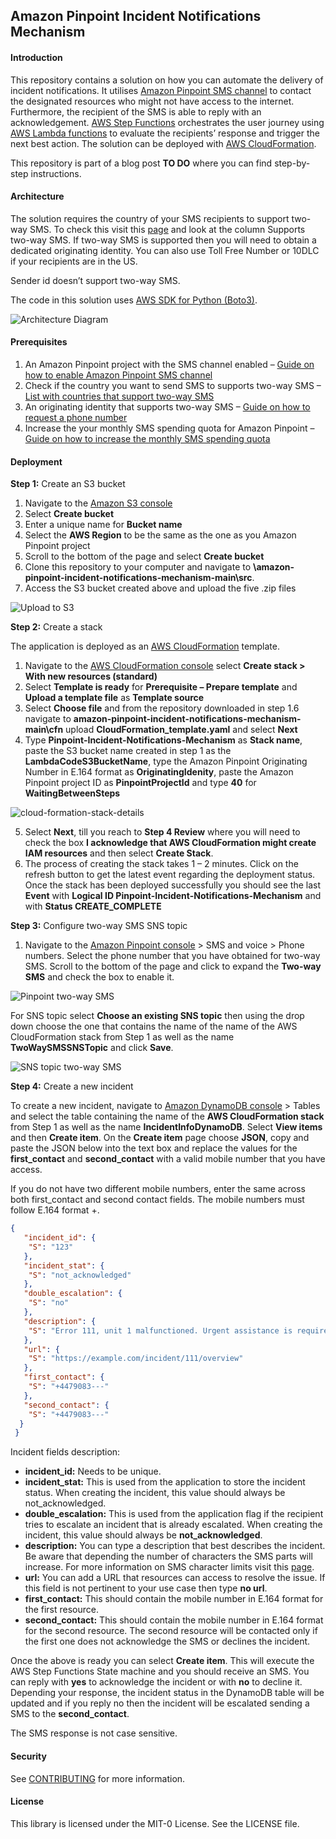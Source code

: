 ## Amazon Pinpoint Incident Notifications Mechanism

#### Introduction

This repository contains a solution on how you can automate the delivery of incident notifications. It utilises [Amazon Pinpoint SMS channel](https://docs.aws.amazon.com/pinpoint/latest/userguide/channels-sms.html) to contact the designated resources who might not have access to the internet. Furthermore, the recipient of the SMS is able to reply with an acknowledgement. [AWS Step Functions](https://aws.amazon.com/step-functions/) orchestrates the user journey using [AWS Lambda functions](https://aws.amazon.com/lambda/) to evaluate the recipients’ response and trigger the next best action. The solution can be deployed with [AWS CloudFormation](https://aws.amazon.com/cloudformation/).

This repository is part of a blog post **TO DO** where you can find step-by-step instructions.

#### Architecture

The solution requires the country of your SMS recipients to support two-way SMS. To check this visit this [page](https://docs.aws.amazon.com/pinpoint/latest/userguide/channels-sms-countries.html) and look at the column Supports two-way SMS.  If two-way SMS is supported then you will need to obtain a dedicated originating identity. You can also use Toll Free Number or 10DLC if your recipients are in the US.

[^note]:
  Sender id doesn’t support two-way SMS.

The code in this solution uses [AWS SDK for Python (Boto3)](https://aws.amazon.com/sdk-for-python/). 

 ![Architecture Diagram](docs/architecture-diagram.PNG)
 
#### Prerequisites

1.	An Amazon Pinpoint project with the SMS channel enabled – [Guide on how to enable Amazon Pinpoint SMS channel](https://docs.aws.amazon.com/pinpoint/latest/userguide/channels-sms-setup.html)
2.	Check if the country you want to send SMS to supports two-way SMS – [List with countries that support two-way SMS](https://docs.aws.amazon.com/pinpoint/latest/userguide/channels-sms-countries.html)
3.	An originating identity that supports two-way SMS – [Guide on how to request a phone number](https://docs.aws.amazon.com/pinpoint/latest/userguide/settings-sms-request-number.html)
4.	Increase the your monthly SMS spending quota for Amazon Pinpoint – [Guide on how to increase the monthly SMS spending quota](https://docs.aws.amazon.com/pinpoint/latest/userguide/channels-sms-awssupport-spend-threshold.html)

#### Deployment

**Step 1:** Create an S3 bucket

1.	Navigate to the [Amazon S3 console](https://s3.console.aws.amazon.com/s3/home)
2.	Select **Create bucket**
3.	Enter a unique name for **Bucket name**
4.	Select the **AWS Region** to be the same as the one as you Amazon Pinpoint project
5.	Scroll to the bottom of the page and select **Create bucket**
6.	Clone this repository to your computer and navigate to  **\amazon-pinpoint-incident-notifications-mechanism-main\src**.  
7.	Access the S3 bucket created above and upload the five .zip files

 ![Upload to S3](docs/upload-to-S3.PNG)

**Step 2:** Create a stack

The application is deployed as an [AWS CloudFormation](https://aws.amazon.com/cloudformation) template.
1.	Navigate to the [AWS CloudFormation console](https://console.aws.amazon.com/cloudformation/home) select **Create stack > With new resources (standard)**
2.	Select **Template is ready** for **Prerequisite – Prepare template** and **Upload a template file** as **Template source**
3.	Select **Choose file** and from the repository downloaded in step 1.6 navigate to **amazon-pinpoint-incident-notifications-mechanism-main\cfn** upload **CloudFormation_template.yaml** and select **Next**
4.	Type **Pinpoint-Incident-Notifications-Mechanism** as **Stack name**, paste the S3 bucket name created in step 1 as the **LambdaCodeS3BucketName**, type the Amazon Pinpoint Originating Number in E.164 format as **OriginatingIdenity**, paste the Amazon Pinpoint project ID as **PinpointProjectId** and type **40** for **WaitingBetweenSteps**

 ![cloud-formation-stack-details](docs/cloud-formation-stack-details.PNG)
 
5.	Select **Next**, till you reach to **Step 4 Review** where you will need to check the box **I acknowledge that AWS CloudFormation might create IAM resources** and then select **Create Stack**. 
6.	The process of creating the stack takes 1 – 2 minutes. Click on the refresh button to get the latest event regarding the deployment status. Once the stack has been deployed successfully you should see the last **Event** with **Logical ID Pinpoint-Incident-Notifications-Mechanism** and with **Status CREATE_COMPLETE**

**Step 3:** Configure two-way SMS SNS topic

1.	Navigate to the [Amazon Pinpoint console](https://console.aws.amazon.com/pinpoint/home) > SMS and voice > Phone numbers. Select the phone number that you have obtained for two-way SMS. Scroll to the bottom of the page and click to expand the **Two-way SMS** and check the box to enable it. 

![Pinpoint two-way SMS](docs/pinpoint-two-way-sms.PNG)

For SNS topic select **Choose an existing SNS topic** then using the drop down choose the one that contains the name of the name of the AWS CloudFormation stack from Step 1 as well as the name **TwoWaySMSSNSTopic** and click **Save**. 

![SNS topic two-way SMS](docs/sns-topic-two-way-sms.PNG)

**Step 4:** Create a new incident

To create a new incident, navigate to [Amazon DynamoDB console](https://console.aws.amazon.com/dynamodbv2/home) > Tables and select the table containing the name of the **AWS CloudFormation stack** from Step 1 as well as the name **IncidentInfoDynamoDB**. Select **View items** and then **Create item**. 
On the **Create item** page choose **JSON**, copy and paste the JSON below into the text box and replace the values for the **first_contact** and **second_contact** with a valid mobile number that you have access. 

[^note]:
  If you do not have two different mobile numbers, enter the same across both first_contact and second contact fields. The mobile numbers must follow E.164 format +<country code><number>. 
  
```JSON
{
   "incident_id": {
    "S": "123"
   },
   "incident_stat": {
    "S": "not_acknowledged"
   },
   "double_escalation": {
    "S": "no"
   },
   "description": {
    "S": "Error 111, unit 1 malfunctioned. Urgent assistance is required."
   },
   "url": {
    "S": "https://example.com/incident/111/overview"
   },
   "first_contact": {
    "S": "+4479083---"
   },
   "second_contact": {
    "S": "+4479083---"
  }
 }
```

Incident fields description:
  
  - **incident_id:** Needs to be unique.
  - **incident_stat:** This is used from the application to store the incident status. When creating the incident, this value should always be not_acknowledged.
  - **double_escalation:** This is used from the application flag if the recipient tries to escalate an incident that is already escalated. When creating the incident, this value should always be **not_acknowledged**.
  - **description:** You can type a description that best describes the incident. Be aware that depending the number of characters the SMS parts will increase. For more information on SMS character limits visit this [page](https://docs.aws.amazon.com/pinpoint/latest/userguide/channels-sms-limitations-characters.html). 
  -	**url:** You can add a URL that resources can access to resolve the issue. If this field is not pertinent to your use case then type **no url**.
  -	**first_contact:** This should contain the mobile number in E.164 format for the first resource.
  -	**second_contact:** This should contain the mobile number in E.164 format for the second resource. The second resource will be contacted only if the first one does not acknowledge the SMS or declines the incident.

Once the above is ready you can select **Create item**. This will execute the AWS Step Functions State machine and you should receive an SMS. You can reply with **yes** to acknowledge the incident or with **no** to decline it. Depending your response, the incident status in the DynamoDB table will be updated and if you reply no then the incident will be escalated sending a SMS to the **second_contact**.
  
[^note]:
  The SMS response is not case sensitive.

#### Security

See [CONTRIBUTING](CONTRIBUTING.md#security-issue-notifications) for more information.

#### License

This library is licensed under the MIT-0 License. See the LICENSE file.

